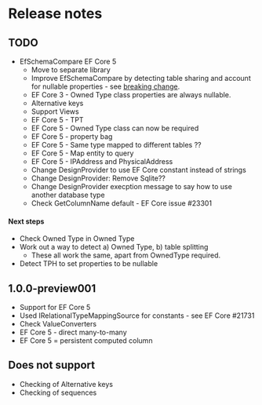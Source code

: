 # Release notes


## TODO

- EfSchemaCompare EF Core 5 
  - Move to separate library 
  - Improve EfSchemaCompare by detecting table sharing and account for nullable properties - see [breaking change](https://docs.microsoft.com/en-us/ef/core/what-is-new/ef-core-3.0/breaking-changes#dependent-entities-sharing-the-table-with-the-principal-are-now-optional).
  - EF Core 3 - Owned Type class properties are always nullable.
  - Alternative keys
  - Support Views
  - EF Core 5 - TPT
  - EF Core 5 - Owned Type class can now be required  
  - EF Core 5 - property bag
  - EF Core 5 - Same type mapped to different tables ??
  - EF Core 5 - Map entity to query
  - EF Core 5 - IPAddress and PhysicalAddress
  - Change DesignProvider to use EF Core constant instead of strings
  - Change DesignProvider: Remove Sqlite??
  - Change DesignProvider execption message to say how to use another database type
  - Check GetColumnName default - EF Core issue #23301


#### Next steps

- Check Owned Type in Owned Type
- Work out a way to detect a) Owned Type, b) table splitting
    - These all work the same, apart from OwnedType required.
- Detect TPH to set properties to be nullable

## 1.0.0-preview001

- Support for EF Core 5 
- Used IRelationalTypeMappingSource for constants - see EF Core #21731
- Check ValueConverters
- EF Core 5 - direct many-to-many
- EF Core 5 = persistent computed column


## Does not support

- Checking of Alternative keys
- Checking of sequences